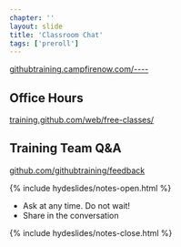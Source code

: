 ```yaml
---
chapter: ''
layout: slide
title: 'Classroom Chat'
tags: ['preroll']
---
```


[githubtraining.campfirenow.com/----](https://githubtraining.campfirenow.com/----)


## Office Hours
[training.github.com/web/free-classes/](https://training.github.com/web/free-classes/)

## Training Team Q&A
[github.com/githubtraining/feedback](githubtraining/feedback/)

{% include hydeslides/notes-open.html %}

* Ask at any time. Do not wait!
* Share in the conversation

{% include hydeslides/notes-close.html %}